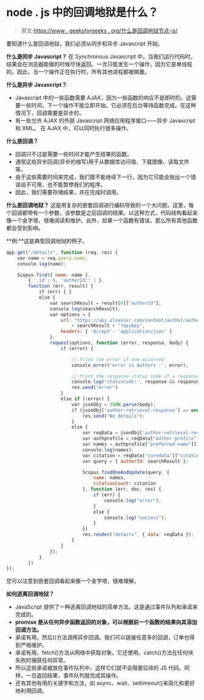# node . js 中的回调地狱是什么？

> 原文:[https://www . geeksforgeeks . org/什么是回调地狱节点-js/](https://www.geeksforgeeks.org/what-is-callback-hell-in-node-js/)

要知道什么是回调地狱，我们必须从同步和异步 Javascript 开始。

**什么是同步 Javascript？**
在 Synchronous Javascript 中，当我们运行代码时，结果会在浏览器能做的时候尽快返回。一次只能发生一个操作，因为它是单线程的。因此，当一个操作正在执行时，所有其他进程都被搁置。

**什么是异步 Javascript？**

*   Javascript 中的一些函数需要 AJAX，因为一些函数的响应不是即时的。这需要一些时间，下一个操作不能立即开始。它必须在后台等待函数完成。在这种情况下，回调需要是异步的。
*   有一些允许 AJAX 的外部 Javascript 网络应用程序接口——异步 Javascript 和 XML。
    在 AJAX 中，可以同时执行很多操作。

**什么是回调？**

*   回调只不过是需要一些时间才能产生结果的函数。
*   通常这些异步回调(异步的缩写)用于从数据库访问值、下载图像、读取文件等。
*   由于这些需要时间来完成，我们既不能继续下一行，因为它可能会抛出一个错误说不可用，也不能暂停我们的程序。
*   因此，我们需要存储结果，并在完成时调用。

**什么是回调地狱？**
这是用复杂的嵌套回调进行编码导致的一个大问题。这里，每个回调都带有一个参数，该参数是之前回调的结果。以这种方式，代码结构看起来像一个金字塔，很难阅读和维护。此外，如果一个函数有错误，那么所有其他函数都会受到影响。

**例:**这是典型回调地狱的例子。

```js
app.get("/details", function (req, res) {
    var name = req.query.name;
    console.log(name);

    Scopus.find({ name: name },
        { '_id': 0, 'authorId': 1 },
        function (err, result) {
            if (err) { }
            else {
                var searchResult = result[0]["authorId"];
                console.log(searchResult);
                var options = {
                    url: "https://api.elsevier.com/content/author/author_id/"
                        + searchResult + "?apiKey",
                    headers: { 'Accept': 'application/json' }
                };
                request(options, function (error, response, body) {
                    if (error) {

                        // Print the error if one occurred
                        console.error('error in Authors :', error);

                        // Print the response status code if a response was received
                        console.log('statusCode:', response && response.statusCode);
                        res.send("error")
                    }
                    else if (!error) {
                        var jsonObj = JSON.parse(body);
                        if (jsonObj['author-retrieval-response'] == undefined) {
                            res.send("No details");
                        }
                        else {
                            var reqData = jsonObj['author-retrieval-response'][0];
                            var authprofile = reqData["author-profile"]
                            var names = authprofile["preferred-name"]["indexed-name"]
                            console.log(names);
                            var citation = reqData["coredata"]["citation-count"];
                            var query = { authorId: searchResult };

                            Scopus.findOneAndUpdate(query, {
                                name: names,
                                citationCount: citation
                            }, function (err, doc, res) {
                                if (err) {
                                    console.log("error");
                                }
                                else {
                                    console.log("success");
                                }
                            })
                            res.render("details", { data: reqData });
                        }
                    }
                });
            }
        })
});
```

您可以注意到嵌套回调看起来像一个金字塔，很难理解。

**如何逃离回调地狱？**

*   JavaScript 提供了一种逃离回调地狱的简单方法。这是通过事件队列和承诺来完成的。
*   **promise 是从任何异步函数返回的对象，可以根据前一个函数的结果向其添加回调方法。**
*   承诺有用。然后()方法调用异步回调。我们可以链接任意多的回调，订单也得到严格维护。
*   承诺有用。fetch()方法从网络中获取对象。它还使用。catch()方法在任何块失败时捕获任何异常。
*   所以这些承诺被放在事件队列中，这样它们就不会阻塞后续的 JS 代码。同样，一旦返回结果，事件队列就完成其操作。
*   还有其他有用的关键字和方法，如 async、wait、settimeout()来简化和更好地利用回调。
